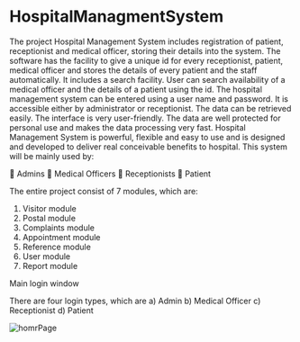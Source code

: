 # HospitalManagmentSystem

The project Hospital Management System includes registration of patient, receptionist and medical officer, storing their details into the system. The software has the facility to give a unique id for every receptionist, patient, medical officer and stores the details of every patient and the staff automatically. It includes a search facility. User can search availability of a medical officer and the details of a patient using the id.
The hospital management system can be entered using a user name and password. It is accessible either by administrator or receptionist.
The data can be retrieved easily. The interface is very user-friendly. The data are well protected for personal use and makes the data processing very fast. Hospital Management System is powerful, flexible and easy to use and is designed and developed to deliver real conceivable benefits to hospital.
This system will be mainly used by:

 Admins
 Medical Officers
 Receptionists
 Patient

The entire project consist of 7 modules, which are:
1. Visitor module
2. Postal module
3. Complaints module
4. Appointment module
5. Reference module
6. User module
7. Report module

Main login window

There are four login types, which are
a) Admin
b) Medical Officer
c) Receptionist
d) Patient

![homrPage](https://user-images.githubusercontent.com/75110057/235648002-d8cae6d1-57c5-4d79-b52a-c930f0d564b5.png)
